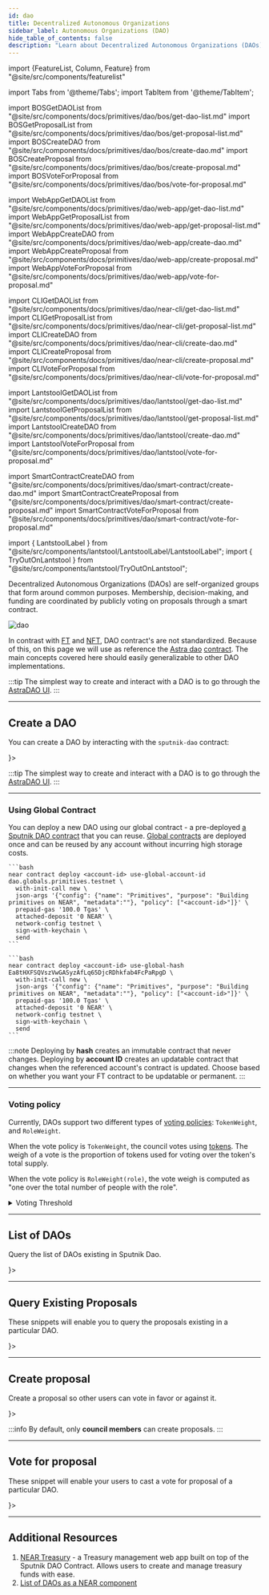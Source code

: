 ```yaml
---
id: dao
title: Decentralized Autonomous Organizations
sidebar_label: Autonomous Organizations (DAO)
hide_table_of_contents: false
description: "Learn about Decentralized Autonomous Organizations (DAOs) on NEAR - self-organized groups that coordinate membership, decision-making, and funding through smart contract voting."
---
```


import {FeatureList, Column, Feature} from "@site/src/components/featurelist"

import Tabs from '@theme/Tabs';
import TabItem from '@theme/TabItem';

import BOSGetDAOList from "@site/src/components/docs/primitives/dao/bos/get-dao-list.md"
import BOSGetProposalList from "@site/src/components/docs/primitives/dao/bos/get-proposal-list.md"
import BOSCreateDAO from "@site/src/components/docs/primitives/dao/bos/create-dao.md"
import BOSCreateProposal from "@site/src/components/docs/primitives/dao/bos/create-proposal.md"
import BOSVoteForProposal from "@site/src/components/docs/primitives/dao/bos/vote-for-proposal.md"

import WebAppGetDAOList from "@site/src/components/docs/primitives/dao/web-app/get-dao-list.md"
import WebAppGetProposalList from "@site/src/components/docs/primitives/dao/web-app/get-proposal-list.md"
import WebAppCreateDAO from "@site/src/components/docs/primitives/dao/web-app/create-dao.md"
import WebAppCreateProposal from "@site/src/components/docs/primitives/dao/web-app/create-proposal.md"
import WebAppVoteForProposal from "@site/src/components/docs/primitives/dao/web-app/vote-for-proposal.md"

import CLIGetDAOList from "@site/src/components/docs/primitives/dao/near-cli/get-dao-list.md"
import CLIGetProposalList from "@site/src/components/docs/primitives/dao/near-cli/get-proposal-list.md"
import CLICreateDAO from "@site/src/components/docs/primitives/dao/near-cli/create-dao.md"
import CLICreateProposal from "@site/src/components/docs/primitives/dao/near-cli/create-proposal.md"
import CLIVoteForProposal from "@site/src/components/docs/primitives/dao/near-cli/vote-for-proposal.md"

import LantstoolGetDAOList from "@site/src/components/docs/primitives/dao/lantstool/get-dao-list.md"
import LantstoolGetProposalList from "@site/src/components/docs/primitives/dao/lantstool/get-proposal-list.md"
import LantstoolCreateDAO from "@site/src/components/docs/primitives/dao/lantstool/create-dao.md"
import LantstoolVoteForProposal from "@site/src/components/docs/primitives/dao/lantstool/vote-for-proposal.md"


import SmartContractCreateDAO from "@site/src/components/docs/primitives/dao/smart-contract/create-dao.md"
import SmartContractCreateProposal from "@site/src/components/docs/primitives/dao/smart-contract/create-proposal.md"
import SmartContractVoteForProposal from "@site/src/components/docs/primitives/dao/smart-contract/vote-for-proposal.md"

import { LantstoolLabel } from "@site/src/components/lantstool/LantstoolLabel/LantstoolLabel";
import { TryOutOnLantstool } from "@site/src/components/lantstool/TryOutOnLantstool";

Decentralized Autonomous Organizations (DAOs) are self-organized groups that form around common purposes. Membership, decision-making, and funding are coordinated by publicly voting on proposals through a smart contract.

![dao](/docs/primitives/dao.png)

In contrast with [FT](ft.md) and [NFT](nft.md), DAO contract's are not standardized. Because of this, on this page we will use as
reference the [Astra dao](https://dev.near.org/astraplusplus.ndctools.near/widget/home?page=daos) [contract](https://github.com/near-daos/sputnik-dao-contract). The main concepts covered here should
easily generalizable to other DAO implementations.

:::tip
The simplest way to create and interact with a DAO is to go through the [AstraDAO UI](https://near.social/astraplusplus.ndctools.near/widget/home?page=daos).
:::

---

## Create a DAO

You can create a DAO by interacting with the `sputnik-dao` contract:

<Tabs groupId="code-tabs">
  <TabItem value="🌐 WebApp" label="🌐 WebApp">
    <WebAppCreateDAO />
  </TabItem>
  <TabItem value="🖥️ CLI" label="🖥️ CLI">
    <CLICreateDAO />
  </TabItem>
  <TabItem value="Lantstool" label={<LantstoolLabel />}>
    <LantstoolCreateDAO/>
  </TabItem>
  <TabItem value="📄 Contract" label="📄 Contract">
    <SmartContractCreateDAO />
  </TabItem>
</Tabs>

:::tip
The simplest way to create and interact with a DAO is to go through the [AstraDAO UI](https://near.social/astraplusplus.ndctools.near/widget/home?page=daos).
:::

<hr className="subsection" />

### Using Global Contract

You can deploy a new DAO using our global contract - a pre-deployed [a Sputnik DAO contract](https://github.com/near-daos/sputnik-dao-contract/tree/main/sputnikdao2) that you can reuse. [Global contracts](../smart-contracts/global-contracts.md) are deployed once and can be reused by any account without incurring high storage costs.

<Tabs groupId="code-tabs">
  <TabItem value="By AccountId" label="account">

    ```bash
    near contract deploy <account-id> use-global-account-id dao.globals.primitives.testnet \
      with-init-call new \
      json-args '{"config": {"name": "Primitives", "purpose": "Building primitives on NEAR", "metadata":""}, "policy": ["<account-id>"]}' \
      prepaid-gas '100.0 Tgas' \
      attached-deposit '0 NEAR' \
      network-config testnet \
      sign-with-keychain \
      send
    ```

  </TabItem>
  <TabItem value="By Hash" label="hash">

    ```bash
    near contract deploy <account-id> use-global-hash Ea8tHXFSQVszVwGASyzAfLq65DjcRDhkfab4FcPaRpgD \
      with-init-call new \
      json-args '{"config": {"name": "Primitives", "purpose": "Building primitives on NEAR", "metadata":""}, "policy": ["<account-id>"]}' \
      prepaid-gas '100.0 Tgas' \
      attached-deposit '0 NEAR' \
      network-config testnet \
      sign-with-keychain \
      send
    ```

  </TabItem>
</Tabs>

:::note
Deploying by **hash** creates an immutable contract that never changes. Deploying by **account ID** creates an updatable contract that changes when the referenced account's contract is updated. Choose based on whether you want your FT contract to be updatable or permanent.
:::

<hr className="subsection" />

### Voting policy
Currently, DAOs support two different types of [voting policies](https://github.com/near-daos/sputnik-dao-contract#voting-policy): `TokenWeight`, and `RoleWeight`.

When the vote policy is `TokenWeight`, the council votes using [tokens](ft.md). The weigh of a vote is the proportion of tokens used for voting over the token's total supply.

When the vote policy is `RoleWeight(role)`, the vote weigh is computed as "one over the total number of people with the role".

<details>
<summary> Voting Threshold </summary>
Both voting policies further include a `threshold` for passing a proposal, which can be a ratio or a fixed number.

The ratio indicates that you need a proportion of people/tokens to approve the proposal (e.g. half the people need to vote, and to vote positively). A fixed number indicated that you need a specific number of votes/tokens to pass the proposal (e.g. 3 people/tokens are enough to approve the proposal).
</details>

---

## List of DAOs

Query the list of DAOs existing in Sputnik Dao.

<Tabs groupId="code-tabs">
  <TabItem value="🌐 WebApp" label="🌐 WebApp">
    <WebAppGetDAOList />
  </TabItem>
  <TabItem value="🖥️ CLI" label="🖥️ CLI">
    <CLIGetDAOList />
  </TabItem>
  <TabItem value="Lantstool" label={<LantstoolLabel />}>
    <LantstoolGetDAOList/>
  </TabItem>
</Tabs>

---

## Query Existing Proposals

These snippets will enable you to query the proposals existing in a particular DAO.

<Tabs groupId="code-tabs">
  <TabItem value="🌐 WebApp" label="🌐 WebApp">
    <WebAppGetProposalList />
  </TabItem>
  <TabItem value="🖥️ CLI" label="🖥️ CLI">
    <CLIGetProposalList />
  </TabItem>
  <TabItem value="Lantstool" label={<LantstoolLabel />}>
    <LantstoolGetProposalList/>
  </TabItem>
</Tabs>

---

## Create proposal

Create a proposal so other users can vote in favor or against it.

<Tabs groupId="code-tabs">
  <TabItem value="🌐 WebApp" label="🌐 WebApp">
    <WebAppCreateProposal />
  </TabItem>
  <TabItem value="🖥️ CLI" label="🖥️ CLI">
    <CLICreateProposal />
  </TabItem>
  <TabItem value="Lantstool" label={<LantstoolLabel />}>
    <TryOutOnLantstool path="docs/2.build/5.primitives/dao/create-proposal.json" />
  </TabItem>
  <TabItem value="📄 Contract" label="📄 Contract">
    <SmartContractCreateProposal />
  </TabItem>
</Tabs>

:::info
By default, only **council members** can create proposals.
:::

---

## Vote for proposal

These snippet will enable your users to cast a vote for proposal of a particular DAO.

<Tabs groupId="code-tabs">
  <TabItem value="🌐 WebApp" label="🌐 WebApp">
    <WebAppVoteForProposal />
  </TabItem>
  <TabItem value="🖥️ CLI" label="🖥️ CLI">
    <CLIVoteForProposal />
  </TabItem>
  <TabItem value="Lantstool" label={<LantstoolLabel />}>
    <LantstoolVoteForProposal/>
  </TabItem>
  <TabItem value="📄 Contract" label="📄 Contract">
    <SmartContractVoteForProposal />
  </TabItem>
</Tabs>

---

## Additional Resources

1. [NEAR Treasury](https://neartreasury.com/) - a Treasury management web app built on top of the Sputnik DAO Contract. Allows users to create and manage treasury funds with ease.
2. [List of DAOs as a NEAR component](https://dev.near.org/onboarder.near/widget/DAOSocialSearch)
